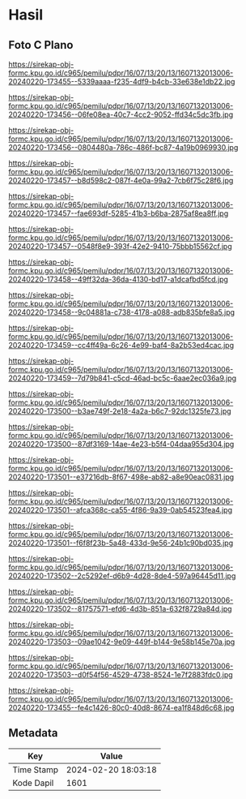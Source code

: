 # Hasil

## Foto C Plano

https://sirekap-obj-formc.kpu.go.id/c965/pemilu/pdpr/16/07/13/20/13/1607132013006-20240220-173455--5339aaaa-f235-4df9-b4cb-33e638e1db22.jpg

https://sirekap-obj-formc.kpu.go.id/c965/pemilu/pdpr/16/07/13/20/13/1607132013006-20240220-173456--06fe08ea-40c7-4cc2-9052-ffd34c5dc3fb.jpg

https://sirekap-obj-formc.kpu.go.id/c965/pemilu/pdpr/16/07/13/20/13/1607132013006-20240220-173456--0804480a-786c-486f-bc87-4a19b0969930.jpg

https://sirekap-obj-formc.kpu.go.id/c965/pemilu/pdpr/16/07/13/20/13/1607132013006-20240220-173457--b8d598c2-087f-4e0a-99a2-7cb6f75c28f6.jpg

https://sirekap-obj-formc.kpu.go.id/c965/pemilu/pdpr/16/07/13/20/13/1607132013006-20240220-173457--fae693df-5285-41b3-b6ba-2875af8ea8ff.jpg

https://sirekap-obj-formc.kpu.go.id/c965/pemilu/pdpr/16/07/13/20/13/1607132013006-20240220-173457--0548f8e9-393f-42e2-9410-75bbb15562cf.jpg

https://sirekap-obj-formc.kpu.go.id/c965/pemilu/pdpr/16/07/13/20/13/1607132013006-20240220-173458--49ff32da-36da-4130-bd17-a1dcafbd5fcd.jpg

https://sirekap-obj-formc.kpu.go.id/c965/pemilu/pdpr/16/07/13/20/13/1607132013006-20240220-173458--9c04881a-c738-4178-a088-adb835bfe8a5.jpg

https://sirekap-obj-formc.kpu.go.id/c965/pemilu/pdpr/16/07/13/20/13/1607132013006-20240220-173459--cc4ff49a-6c26-4e99-baf4-8a2b53ed4cac.jpg

https://sirekap-obj-formc.kpu.go.id/c965/pemilu/pdpr/16/07/13/20/13/1607132013006-20240220-173459--7d79b841-c5cd-46ad-bc5c-6aae2ec036a9.jpg

https://sirekap-obj-formc.kpu.go.id/c965/pemilu/pdpr/16/07/13/20/13/1607132013006-20240220-173500--b3ae749f-2e18-4a2a-b6c7-92dc1325fe73.jpg

https://sirekap-obj-formc.kpu.go.id/c965/pemilu/pdpr/16/07/13/20/13/1607132013006-20240220-173500--87df3169-14ae-4e23-b5f4-04daa955d304.jpg

https://sirekap-obj-formc.kpu.go.id/c965/pemilu/pdpr/16/07/13/20/13/1607132013006-20240220-173501--e37216db-8f67-498e-ab82-a8e90eac0831.jpg

https://sirekap-obj-formc.kpu.go.id/c965/pemilu/pdpr/16/07/13/20/13/1607132013006-20240220-173501--afca368c-ca55-4f86-9a39-0ab54523fea4.jpg

https://sirekap-obj-formc.kpu.go.id/c965/pemilu/pdpr/16/07/13/20/13/1607132013006-20240220-173501--f6f8f23b-5a48-433d-9e56-24b1c90bd035.jpg

https://sirekap-obj-formc.kpu.go.id/c965/pemilu/pdpr/16/07/13/20/13/1607132013006-20240220-173502--2c5292ef-d6b9-4d28-8de4-597a96445d11.jpg

https://sirekap-obj-formc.kpu.go.id/c965/pemilu/pdpr/16/07/13/20/13/1607132013006-20240220-173502--81757571-efd6-4d3b-851a-632f8729a84d.jpg

https://sirekap-obj-formc.kpu.go.id/c965/pemilu/pdpr/16/07/13/20/13/1607132013006-20240220-173503--09ae1042-9e09-449f-b144-9e58b145e70a.jpg

https://sirekap-obj-formc.kpu.go.id/c965/pemilu/pdpr/16/07/13/20/13/1607132013006-20240220-173503--d0f54f56-4529-4738-8524-1e7f2883fdc0.jpg

https://sirekap-obj-formc.kpu.go.id/c965/pemilu/pdpr/16/07/13/20/13/1607132013006-20240220-173455--fe4c1426-80c0-40d8-8674-ea1f848d6c68.jpg


## Metadata

| Key        | Value               |
| ---------- | ------------------- |
| Time Stamp | 2024-02-20 18:03:18 |
| Kode Dapil | 1601                |



